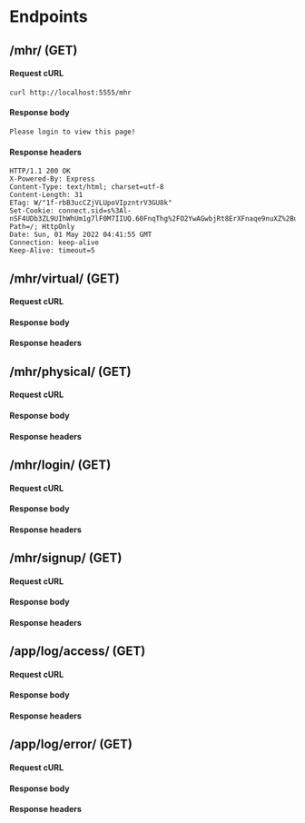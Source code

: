 # Endpoints

## /mhr/ (GET)
#### Request cURL
```
curl http://localhost:5555/mhr
```
#### Response body
```
Please login to view this page!
```
#### Response headers
```
HTTP/1.1 200 OK
X-Powered-By: Express
Content-Type: text/html; charset=utf-8
Content-Length: 31
ETag: W/"1f-rbB3ucCZjVLUpoVIpzntrV3GU8k"
Set-Cookie: connect.sid=s%3Al-nSF4UDb3ZL9UIhWhUm1g7lF0M7IIUQ.60FnqThg%2FO2YwAGwbjRt8ErXFnaqe9nuXZ%2BuceuwXU4; Path=/; HttpOnly
Date: Sun, 01 May 2022 04:41:55 GMT
Connection: keep-alive
Keep-Alive: timeout=5
```

## /mhr/virtual/ (GET)
#### Request cURL

#### Response body

#### Response headers


## /mhr/physical/ (GET)
#### Request cURL

#### Response body

#### Response headers


## /mhr/login/ (GET)
#### Request cURL

#### Response body

#### Response headers


## /mhr/signup/ (GET)
#### Request cURL

#### Response body

#### Response headers


## /app/log/access/ (GET)
#### Request cURL

#### Response body

#### Response headers


## /app/log/error/ (GET)
#### Request cURL

#### Response body

#### Response headers




